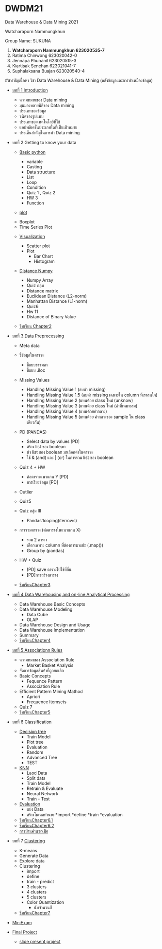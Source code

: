 # DWDM21

Data Warehouse &amp; Data Mining 2021

Watcharaporn Nammungkhun 

Group Name: SUKUNA

1. **Watcharaporn Nammungkhun 623020535-7**
2. Ratima Chinwong 623020042-0
3. Jennapa Phunanil 623020515-3
4. Kiartisak Senchan 623021041-7
5. Suphalaksana Buajan 623020540-4


#สารบัญเนื้อหา
วิชา Data Warehouse & Data Mining (คลังข้อมูลและการทำเหมืองข้อมูล)



* [บทที่ 1 Introduction](https://github.com/pondbaahh/DWDM21/blob/main/Chapter_1.ipynb)
  - ความหมายของ Data mining
  - มุมมองหลายมิติของ Data mining
  - ประเภทของข้อมูล
  - ชนิดของรูปแบบ
  - ประเภทของเทคโนโลยีที่ใช้
  - แอปพลิเคชั่นประเภทใดที่เป็นเป้าหมาย
  - ประเด็นสำคัญในการทำ Data mining

* บทที่ 2 Getting to know your data 
  * [Basic python](https://github.com/pondbaahh/DWDM21/blob/main/Data101(Chapter2).ipynb)
    - variable
    - Casting
    - Data structure
    - List
    - Loop
    - Condition
    - Quiz 1 , Quiz 2
    - HW 3
    - Function
    
   * [plot](https://github.com/pondbaahh/DWDM21/blob/main/Data102.ipynb)
   - Boxplot
   - Time Series Plot

  * [Visualization](https://github.com/pondbaahh/DWDM21/blob/main/Visualization.ipynb)
     - Scatter plot
     - Plot
       - Bar Chart
       - Histogram
   
  * [Distance Numpy](https://github.com/pondbaahh/DWDM21/blob/main/Distance_Numpy.ipynb)
     - Numpy Array
     - Quiz กลุ่ม
     - Distance matrix
     - Euclidean Distance (L2-norm)
     - Manhattan Distance (L1-norm)
     - Quiz6
     - Hw 11
     - Distance of Binary Value
  * [ชีทเรียน Chapter2](https://github.com/pondbaahh/DWDM21/blob/main/Chapter2.ipynb)


* [บทที่ 3 Data Preprocessing](https://github.com/pondbaahh/DWDM21/blob/main/Data_Preprocessing(Chapter_3).ipynb)
  * Meta data
  * ชี้ข้อมูลในตาราง
    - ชี้แบบธรรมดา
    - ชี้แบบ .iloc

  * Missing Values
    - Handling Missing Value 1 (ลบค่า missing)
    - Handling Missing Value 1.5 (ลบค่า missing เฉพาะใน column ที่เราสนใจ)
    - Handling Missing Value 2 (แทนด้วย class ใหม่ (unknow)
    - Handling Missing Value 3 (แทนด้วย class ใหม่ (ค่าที่เหมาะสม)
    - Handling Missing Value 4 (แทนด้วยค่ากลาง)
    - Handling Missing Value 5 (แทนด้วย ค่ากลางของ sample ใน class เดียวกัน)
  * PD (PANDAS)
    - Select data by values [PD]
    - สร้าง list ของ boolean
    - นำ list ของ boolean มาเลือกค่าในตาราง
    - ใช้ & (and) และ | (or) ในการรวม list ของ boolean
  * Quiz 4 + HW
    - ต่อตารางแนวแกน Y [PD]
    - การเรียงข้อมูล [PD]
  * Outlier
  * Quiz5
  * Quiz กลุ่ม III
    - Pandas'looping(iterrows)
  * การรวมตาราง (ต่อตารางในแนวแกน X)
    - รวม 2 ตาราง
    - เลือกเฉพาะ column ที่ต้องการมาแปะ (.map())
    - Group by (pandas)
  * HW + Quiz
    - [PD] save ตารางไปใช้ที่อื่น
    - [PD]การสร้างตาราง
  * [ชีทเรียนChapter3](https://github.com/pondbaahh/DWDM21/blob/main/03Preprocessing.pdf)



* [บทที่ 4 Data Warehousing and on-line Analytical Processing](https://github.com/pondbaahh/DWDM21/blob/main/Chapter%204.pdf)
  * Data Warehouse Basic Concepts
  * Data Warehouse Modeling
     - Data Cube
     - OLAP
  * Data Warehouse Design and Usage
  * Data Warehouse Implementation
  * Summary
  * [ชีทเรียนChapter4](https://github.com/pondbaahh/DWDM21/blob/main/Chapter%204.pdf)



* [บทที่ 5 Associationn Rules](https://github.com/pondbaahh/DWDM21/blob/main/Chapter6_Association_Rules.ipynb)
  * ความหมาของ Association Rule
      - Market Basket Analysis
  * จัดการข้อมูลสินค้าที่ถูกยกเลิก
  * Basic Concepts
      - Fequence Pattern
      - Association Rule
  * Efficient Pattern Mining Mathod
      - Apriori
      - Frequence Itemsets
  * Quiz 7
  * [ชีทเรียนChapter5](https://github.com/pondbaahh/DWDM21/blob/main/Chapter%206.pdf)
 
 
 
* บทที่ 6 Classification
  * [Decision tree](https://github.com/pondbaahh/DWDM21/blob/main/Chapter7_Classification(Decision_Tree).ipynb)
    - Train Model
    - Plot tree
    - Evaluation
    - Random
    - Advanced Tree
    - TEST
  * [KNN](https://github.com/pondbaahh/DWDM21/blob/main/Chapter7_Classification_(KNN_NN).ipynb)
    - Laod Data
    - Split data
    - Train Model
    - Retrain & Evaluate
    - Neural Network
    - Train - Test
  * [Evaluation](https://github.com/pondbaahh/DWDM21/blob/main/Chapter7_Classification(Evalution).ipynb)
    - แบ่ง Data
    - สร้างโมเดลทำนาย
       *import
       *define
       *train
       *evaluation
  * [ชีทเรียนChapter6.1](https://github.com/pondbaahh/DWDM21/blob/main/Chapter%208.pdf)
  * [ชีทเรียนChapter6.2](https://github.com/pondbaahh/DWDM21/blob/main/Chap7%20Neural%20Network%20%26%20Confusion%20Matrix.pdf)
  * [การบ้านคำนวณมือ](https://github.com/pondbaahh/DWDM21/blob/main/%E0%B8%81%E0%B8%B2%E0%B8%A3%E0%B8%9A%E0%B9%89%E0%B8%B2%E0%B8%99%20chapter8.pdf)


* บทที่ 7 [Clustering](https://github.com/pondbaahh/DWDM21/blob/main/Chap8_Clustering.ipynb)
   * K-means
   * Generate Data
   * Explore data
   * Clustering
      - import
      - define
      - train - predict
      - 3 clusters
      - 4 clusters
      - 5 clusters
      - Color Quantization
          * นับจำนวนสี
  * [ชีทเรียนChapter7](https://github.com/pondbaahh/DWDM21/blob/main/10ClusBasic.pdf)
 


* [MiniExam](https://github.com/pondbaahh/DWDM21/blob/main/MiniExam.ipynb)

* [Final Project](https://github.com/pondbaahh/DWDM21/blob/main/Project_SUKUNA.ipynb)
   * [slide present project](https://github.com/pondbaahh/DWDM21/blob/main/Project.pdf)
  




